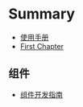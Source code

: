 # Summary

* [使用手册](README.md)
* [First Chapter](chapter1.md)

## 组件

* [组件开发指南](zu-jian/zu-jian-kai-fa-zhi-nan.md)

